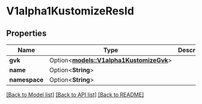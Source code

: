 # V1alpha1KustomizeResId

## Properties

Name | Type | Description | Notes
------------ | ------------- | ------------- | -------------
**gvk** | Option<[**models::V1alpha1KustomizeGvk**](v1alpha1KustomizeGvk.md)> |  | [optional]
**name** | Option<**String**> |  | [optional]
**namespace** | Option<**String**> |  | [optional]

[[Back to Model list]](../README.md#documentation-for-models) [[Back to API list]](../README.md#documentation-for-api-endpoints) [[Back to README]](../README.md)


